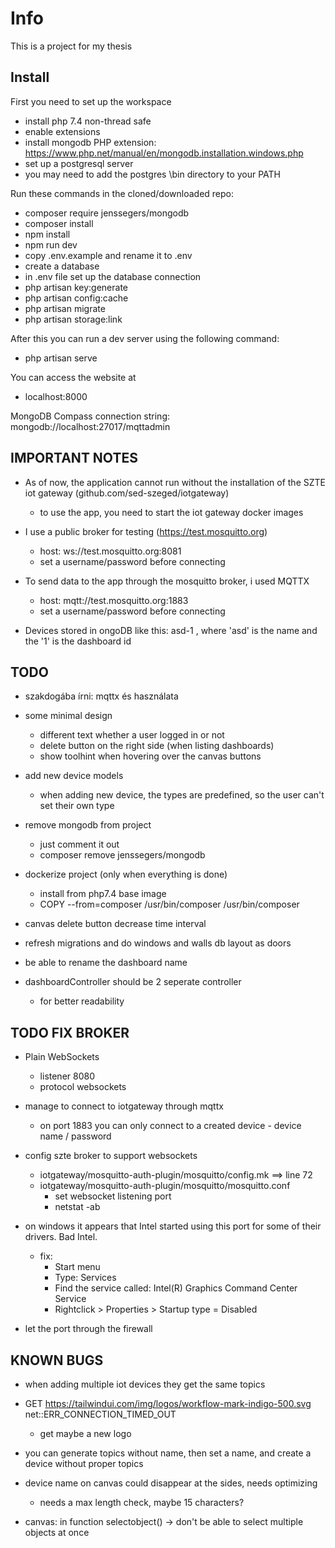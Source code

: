 # Info

This is a project for my thesis

## Install

First you need to set up the workspace
* install php 7.4 non-thread safe
* enable extensions
* install mongodb PHP extension: https://www.php.net/manual/en/mongodb.installation.windows.php
* set up a postgresql server
* you may need to add the postgres \bin directory to your PATH

Run these commands in the cloned/downloaded repo:
* composer require jenssegers/mongodb
* composer install
* npm install
* npm run dev
* copy .env.example and rename it to .env
* create a database
* in .env file set up the database connection
* php artisan key:generate
* php artisan config:cache
* php artisan migrate
* php artisan storage:link

After this you can run a dev server using the following command:
* php artisan serve

You can access the website at
* localhost:8000

MongoDB Compass connection string: mongodb://localhost:27017/mqttadmin

## IMPORTANT NOTES

* As of now, the application cannot run without the installation of the SZTE iot gateway (github.com/sed-szeged/iotgateway)	
	- to use the app, you need to start the iot gateway docker images

* I use a public broker for testing (https://test.mosquitto.org)
	- host: ws://test.mosquitto.org:8081
	- set a username/password before connecting

* To send data to the app through the mosquitto broker, i used MQTTX
	- host: mqtt://test.mosquitto.org:1883
	- set a username/password before connecting

* Devices stored in ongoDB like this: asd-1 , where 'asd' is the name and the '1' is the dashboard id


## TODO

* szakdogába írni: mqttx és használata

* some minimal design
	- different text whether a user logged in or not
	- delete button on the right side (when listing dashboards)
	- show toolhint when hovering over the canvas buttons

* add new device models
	- when adding new device, the types are predefined, so the user can't set their own type

* remove mongodb from project
	- just comment it out
	- composer remove jenssegers/mongodb

* dockerize project (only when everything is done)
	- install from php7.4 base image
	- COPY --from=composer /usr/bin/composer /usr/bin/composer

* canvas delete button decrease time interval

* refresh migrations and do windows and walls db layout as doors

* be able to rename the dashboard name

* dashboardController should be 2 seperate controller
	- for better readability


## TODO FIX BROKER

* Plain WebSockets
	- listener 8080
	- protocol websockets

* manage to connect to iotgateway through mqttx
	- on port 1883 you can only connect to a created device - device name / password

* config szte broker to support websockets
	- iotgateway/mosquitto-auth-plugin/mosquitto/config.mk  ==>  line 72
	- iotgateway/mosquitto-auth-plugin/mosquitto/mosquitto.conf
		- set websocket listening port
		- netstat -ab

* on windows it appears that Intel started using this port for some of their drivers. Bad Intel.
	- fix:
		- Start menu
		- Type: Services
		- Find the service called: Intel(R) Graphics Command Center Service
		- Rightclick > Properties > Startup type = Disabled

* let the port through the firewall


## KNOWN BUGS

* when adding multiple iot devices they get the same topics

* GET https://tailwindui.com/img/logos/workflow-mark-indigo-500.svg net::ERR_CONNECTION_TIMED_OUT
	- get maybe a new logo

* you can generate topics without name, then set a name, and create a device without proper topics

* device name on canvas could disappear at the sides, needs optimizing
	- needs a max length check, maybe 15 characters?

* canvas: in function selectobject() -> don't be able to select multiple objects at once
